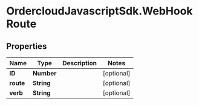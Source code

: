 # OrdercloudJavascriptSdk.WebHookRoute

## Properties
Name | Type | Description | Notes
------------ | ------------- | ------------- | -------------
**ID** | **Number** |  | [optional] 
**route** | **String** |  | [optional] 
**verb** | **String** |  | [optional] 


